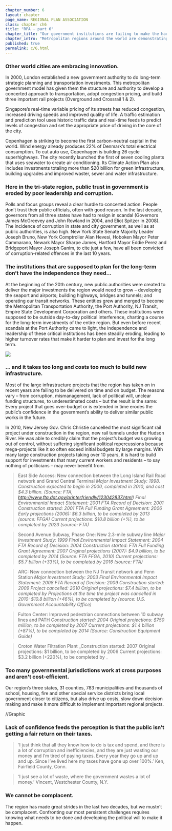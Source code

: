 ```yaml
---
chapter_number: 6
layout: chapter
page_name: REGIONAL PLAN ASSOCIATION
class: chapter ch6
title: "RPA - part 6"
chapter_title: "Our government institutions are failing to make the hard decisions the region needs. "
chapter_intro: "Metropolitan regions around the world are demonstrating that is possible to broaden prosperity by investing in new business centers and communities; build modern infrastructure that expands capacity, improves resilience and boosts economic competitiveness; and adopt innovative solutions to protect coastal areas. <p><p> But for a variety of reasons, we fail to address our most persistent problems of affordability, opportunity and resilience. We haven’t been able to amend land-use and building regulations to facilitate the construction of more housing and encourage the development of communities that accommodate a range of families, especially in the suburbs. We haven’t streamlined procurement practices enough to reduce costs. We haven’t found a way to share public services among districts to increase efficiencies without reducing local control. We haven’t modified tax structures to promote a more productive and diversified economy. We haven’t built new public transportation to help people get to more jobs and schools in less time. And we haven’t invested in the technological and physical infrastructure systems that would help make our society and economy more resilient when disaster strikes. "
published: true
permalink: c/6.html
---
```


### Other world cities are embracing innovation.
In 2000, London established a new government authority to do long-term strategic planning and transportation investments. This metropolitan government model has given them the structure and authority to develop a concerted approach to transportation, adopt congestion pricing, and build three important rail projects (Overground and Crossrail 1 & 2).

Singapore’s real-time variable pricing of its streets has reduced congestion, increased driving speeds and improved quality of life. A traffic estimation and prediction tool uses historic traffic data and real-time feeds to predict levels of congestion and set the appropriate price of driving in the core of the city. 

Copenhagen is striking to become the first carbon-neutral capital in the world. Wind energy already produces 22% of Denmark’s total electrical consumption. To cut auto use, Copenhagen is building 26 cycle superhighways. The city recently launched the first of seven cooling plants that uses seawater to create air conditioning. Its Climate Action Plan also includes investments totaling more than $20 billion for green infrastructure, building upgrades and improved waster, sewer and water infrastructure.

### Here in the tri-state region, public trust in government is eroded by poor leadership and corruption.
Polls and focus groups reveal a clear hurdle to concerted action: People don’t trust their public officials, often with good reason. In the last decade, governors from all three states have had to resign in scandal (Governors James McGreevey and John Rowland in 2004, and Eliot Spitzer in 2008). The incidence of corruption in state and city government, as well as at public authorities, is also high. New York State Senate Majority Leader Joseph Bruno, New York Comptroller Alan Hevesi, Hoboken Mayor Peter Cammarano, Newark Mayor Sharpe James, Hartford Mayor Eddie Perez and Bridgeport Mayor Joseph Ganim, to cite just a few, have all been convicted of corruption-related offences in the last 10 years.

### The institutions that are supposed to plan for the long-term don’t have the independence they need...
At the beginning of the 20th century, new public authorities were created to deliver the major investments the region would need to grow – developing the seaport and airports; building highways, bridges and tunnels; and operating our transit networks. These entities grew and merged to become the Metropolitan Transportation Authority, the Port Authority, NJ Transit, Empire State Development Corporation and others. These institutions were supposed to be outside day-to-day political interference, charting a course for the long-term investments of the entire region. But even before recent scandals at the Port Authority came to light, the independence and leadership of these critical institutions has been steadily eroding, leading to higher turnover rates that make it harder to plan and invest for the long term. 

<img src="/rpa/media/CH6_CEO Tenure.png" class="img-responsive" />

### … and it takes too long and costs too much to build new infrastructure.
Most of the large infrastructure projects that the region has taken on in recent years are failing to be delivered on time and on budget. The reasons vary – from corruption, mismanagement, lack of political will, unclear funding structures, to underestimated costs – but the result is the same: Every project that goes over-budget or is extended in time erodes the public’s confidence in the government’s ability to deliver similar public works in the future. 

In 2010, New Jersey Gov. Chris Christie cancelled the most significant rail project under construction in the region, new rail tunnels under the Hudson River. He was able to credibly claim that the project’s budget was growing out of control, without suffering significant political repercussions because mega-projects like it so often exceed initial budgets by large margins. With many large construction projects taking over 10 years, it is hard to build support for investments that many current workers and residents – to say nothing of politicians – may never benefit from.

> East Side Access: New connection between the Long Island Rail Road network and Grand Central Terminal
_Major Investment Study: 1998. Construction expected to begin in 2000, completed in 2010, and cost $4.3 billion. (Source: FTA, http://www.fta.dot.gov/printerfriendly/123042837.html)
Final Environmental Impact Statement: 2001
FTA Record of Decision: 2001
Construction started: 2001
FTA Full Funding Grant Agreement: 2006
Early projections (2006): $6.3 billion, to be completed by 2013 (source: FFGA)
Current projections: $10.8 billion (+%), to be completed by 2023 (source: FTA)_

> Second Avenue Subway, Phase One: New 2.3-mile subway line 
_Major Investment Study: 1999
Final Environmental Impact Statement: 2004
FTA Record of Decision: 2004
Construction started: 
FTA Full Funding Grant Agreement: 2007
Original projections (2007): $4.9 billion, to be completed by 2014 (Source: FTA FFGA, 2010)
Current projections: $5.7 billion (+33%), to be completed by 2016 (source: FTA)_

> ARC: New connection between the NJ Transit network and Penn Station
_Major Investment Study: 2003
Final Environmental Impact Statement: 2008
FTA Record of Decision: 2009
Construction started: 2009
Project cancelled: 2010
Original projections: $7.4 billion, to be completed by 
Projections at the time the project was cancelled in 2010: $10.8 billion (+46%), to be completed by  (source: U.S. Government Accountability Office)_

> Fulton Center: Improved pedestrian connections between 10 subway lines and PATH
_Construction started: 2004
Original projections: $750 million, to be completed by 2007
Current projections: $1.4 billion (+87%), to be completed by 2014 (Source: Construction Equipment Guide)_

> Croton Water Filtration Plant
_Construction started: 2007
Original projections: $1 billion, to be completed by 2006
Current projections: $3.2 billion (+220%), to be completed by _


### Too many governmental jurisdictions work at cross purposes and aren't cost-efficient.
Our region’s three states, 31 counties, 783 municipalities and thousands of school, housing, fire and other special service districts bring local government closer to citizens, but also drive up costs, slow down decision making and make it more difficult to implement important regional projects. 

//Graphic


### Lack of confidence feeds the perception is that the public isn’t getting a fair return on their taxes.
> ‘I just think that all they know how to do is tax and spend, and there is a lot of corruption and inefficiencies, and they are just wasting our money and I’m tired of paying taxes. Every year they go up and up and up.  Since I’ve lived here my taxes have gone up over 100%.’
Ken, Fairfield County, Conn.

> ‘I just see a lot of waste, where the government wastes a lot of money.’
Vincent, Westchester County, N.Y.

### We cannot be complacent. 
The region has made great strides in the last two decades, but we mustn’t be complacent. Confronting our most persistent challenges requires knowing what needs to be done and developing the political will to make it happen.